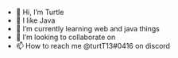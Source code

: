 - 👋 Hi, I’m Turtle
- 👀 I like Java
- 🌱 I’m currently learning web and java things
- 💞️ I’m looking to collaborate on
- 📫 How to reach me @turtT13#0416 on discord 

<!---
:O
--->
